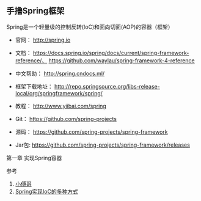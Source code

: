 ## 手撸Spring框架

Spring是一个轻量级的控制反转(IoC)和面向切面(AOP)的容器（框架）

- 官网： http://spring.io

- 文档： https://docs.spring.io/spring/docs/current/spring-framework-reference/、 https://github.com/waylau/spring-framework-4-reference

- 中文帮助： http://spring.cndocs.ml/

- 框架下载地址： http://repo.springsource.org/libs-release-local/org/springframework/spring/

- 教程： http://www.yiibai.com/spring

- Git： https://github.com/spring-projects

- 源码： https://github.com/spring-projects/spring-framework

- Jar包: https://github.com/spring-projects/spring-framework/releases

第一章 实现Spring容器


参考 
1. [小傅哥](https://github.com/fuzhengwei/small-spring)
2. [Spring实现IoC的多种方式](https://www.cnblogs.com/best/p/5727935.html)

